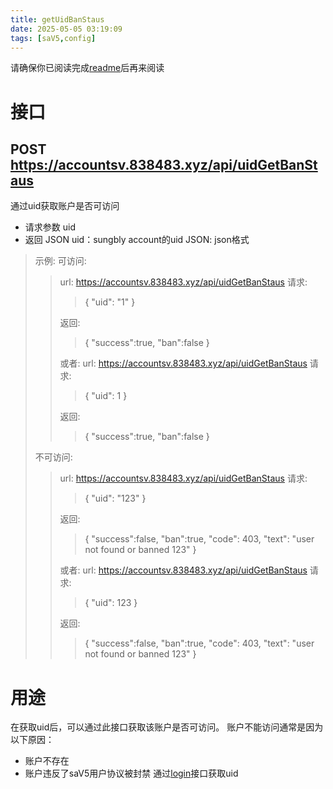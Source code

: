 ```yaml
---
title: getUidBanStaus
date: 2025-05-05 03:19:09
tags: [saV5,config]
---
```

请确保你已阅读完成[readme](//account.838483.xyz/2025/04/27/readme/)后再来阅读
# 接口
## POST https://accountsv.838483.xyz/api/uidGetBanStaus
通过uid获取账户是否可访问
- 请求参数 uid
- 返回 JSON
uid：sungbly account的uid
JSON: json格式
>示例:
>可访问:
>>url: https://accountsv.838483.xyz/api/uidGetBanStaus
>>请求:
>>>{
>>>  "uid": "1"
>>>}
>>
>>返回:
>>>{
>>> "success":true,
>>> "ban":false
>>>}
>>
>>或者:
>>url: https://accountsv.838483.xyz/api/uidGetBanStaus
>>请求:
>>>{
>>>  "uid": 1
>>>}
>>
>>返回:
>>>{
>>> "success":true,
>>> "ban":false
>>>}
>>
>不可访问:
>>url: https://accountsv.838483.xyz/api/uidGetBanStaus
>>请求:
>>>{
>>>  "uid": "123"
>>>}
>>
>>返回:
>>>{
>>>  "success":false,
>>>  "ban":true,
>>>  "code": 403,
>>>  "text": "user not found or banned 123"
>>>}
>>
>>或者:
>>url: https://accountsv.838483.xyz/api/uidGetBanStaus
>>请求:
>>>{
>>>  "uid": 123
>>>}
>>
>>返回:
>>>{
     "success":false,
     "ban":true,
     "code": 403,
     "text": "user not found or banned 123"
    }
# 用途
在获取uid后，可以通过此接口获取该账户是否可访问。
账户不能访问通常是因为以下原因：
- 账户不存在
- 账户违反了saV5用户协议被封禁
通过[login](//account.838483.xyz/2025/04/27/login/)接口获取uid
